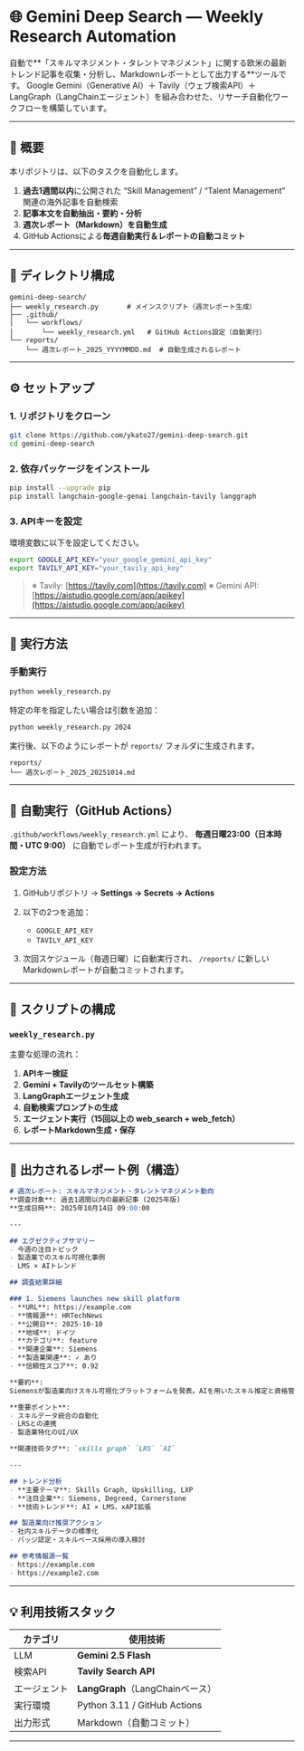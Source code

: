 # 🌐 Gemini Deep Search — Weekly Research Automation

自動で**「スキルマネジメント・タレントマネジメント」に関する欧米の最新トレンド記事を収集・分析し、Markdownレポートとして出力する**ツールです。
Google Gemini（Generative AI）＋ Tavily（ウェブ検索API）＋ LangGraph（LangChainエージェント）を組み合わせた、リサーチ自動化ワークフローを構築しています。

---

## 🚀 概要

本リポジトリは、以下のタスクを自動化します。

1. **過去1週間以内**に公開された
   “Skill Management” / “Talent Management” 関連の海外記事を自動検索
2. **記事本文を自動抽出・要約・分析**
3. **週次レポート（Markdown）を自動生成**
4. GitHub Actionsによる**毎週自動実行＆レポートの自動コミット**

---

## 📁 ディレクトリ構成

```
gemini-deep-search/
├── weekly_research.py       # メインスクリプト（週次レポート生成）
├── .github/
│   └── workflows/
│       └── weekly_research.yml   # GitHub Actions設定（自動実行）
└── reports/
    └── 週次レポート_2025_YYYYMMDD.md  # 自動生成されるレポート
```

---

## ⚙️ セットアップ

### 1. リポジトリをクローン

```bash
git clone https://github.com/ykato27/gemini-deep-search.git
cd gemini-deep-search
```

### 2. 依存パッケージをインストール

```bash
pip install --upgrade pip
pip install langchain-google-genai langchain-tavily langgraph
```

### 3. APIキーを設定

環境変数に以下を設定してください。

```bash
export GOOGLE_API_KEY="your_google_gemini_api_key"
export TAVILY_API_KEY="your_tavily_api_key"
```

> ※ Tavily: [https://tavily.com](https://tavily.com)
> ※ Gemini API: [https://aistudio.google.com/app/apikey](https://aistudio.google.com/app/apikey)

---

## 🧠 実行方法

### 手動実行

```bash
python weekly_research.py
```

特定の年を指定したい場合は引数を追加：

```bash
python weekly_research.py 2024
```

実行後、以下のようにレポートが `reports/` フォルダに生成されます。

```
reports/
└── 週次レポート_2025_20251014.md
```

---

## 🤖 自動実行（GitHub Actions）

`.github/workflows/weekly_research.yml` により、
**毎週日曜23:00（日本時間・UTC 9:00）** に自動でレポート生成が行われます。

### 設定方法

1. GitHubリポジトリ → **Settings → Secrets → Actions**
2. 以下の2つを追加：

   * `GOOGLE_API_KEY`
   * `TAVILY_API_KEY`
3. 次回スケジュール（毎週日曜）に自動実行され、
   `/reports/` に新しいMarkdownレポートが自動コミットされます。

---

## 🧩 スクリプトの構成

### `weekly_research.py`

主要な処理の流れ：

1. **APIキー検証**
2. **Gemini + Tavilyのツールセット構築**
3. **LangGraphエージェント生成**
4. **自動検索プロンプトの生成**
5. **エージェント実行（15回以上の web_search + web_fetch）**
6. **レポートMarkdown生成・保存**

---

## 🧾 出力されるレポート例（構造）

```markdown
# 週次レポート: スキルマネジメント・タレントマネジメント動向
**調査対象**: 過去1週間以内の最新記事 (2025年版)  
**生成日時**: 2025年10月14日 09:00:00

---

## エグゼクティブサマリー
- 今週の注目トピック
- 製造業でのスキル可視化事例
- LMS × AIトレンド

## 調査結果詳細

### 1. Siemens launches new skill platform
- **URL**: https://example.com
- **情報源**: HRTechNews
- **公開日**: 2025-10-10
- **地域**: ドイツ
- **カテゴリ**: feature
- **関連企業**: Siemens
- **製造業関連**: ✓ あり
- **信頼性スコア**: 0.92

**要約**:
Siemensが製造業向けスキル可視化プラットフォームを発表。AIを用いたスキル推定と資格管理を統合。

**重要ポイント**:
- スキルデータ統合の自動化
- LRSとの連携
- 製造業特化のUI/UX

**関連技術タグ**: `skills graph` `LRS` `AI`

---

## トレンド分析
- **主要テーマ**: Skills Graph, Upskilling, LXP
- **注目企業**: Siemens, Degreed, Cornerstone
- **技術トレンド**: AI × LMS、xAPI拡張

## 製造業向け推奨アクション
- 社内スキルデータの標準化
- バッジ認定・スキルベース採用の導入検討

## 参考情報源一覧
- https://example.com
- https://example2.com
```

---

## 💡 利用技術スタック

| カテゴリ   | 使用技術                         |
| ------ | ---------------------------- |
| LLM    | **Gemini 2.5 Flash**         |
| 検索API  | **Tavily Search API**        |
| エージェント | **LangGraph**（LangChainベース）  |
| 実行環境   | Python 3.11 / GitHub Actions |
| 出力形式   | Markdown（自動コミット）             |

---

